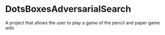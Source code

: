 # DotsBoxesAdversarialSearch
A project that allows the user to play a game of the pencil and paper game with
